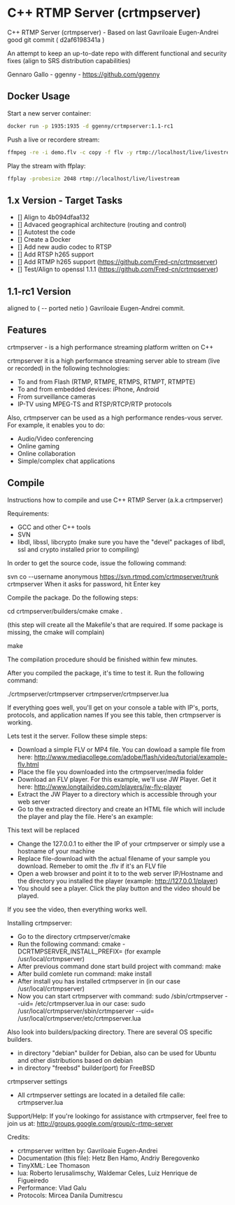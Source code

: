 # C++ RTMP Server (crtmpserver)

C++ RTMP Server (crtmpserver) - Based on last Gavriloaie Eugen-Andrei good git commit ( d2af6198341a )

An attempt to keep an up-to-date repo with different functional and security fixes (align to SRS distribution capabilities)

Gennaro Gallo - ggenny - https://github.com/ggenny

## Docker Usage

Start a new server container:

```bash
docker run -p 1935:1935 -d ggenny/crtmpserver:1.1-rc1
```

Push a live or recordere stream:

```bash
ffmpeg -re -i demo.flv -c copy -f flv -y rtmp://localhost/live/livestream
```

Play the stream with ffplay:

```bash
ffplay -probesize 2048 rtmp://localhost/live/livestream
```

## 1.x Version - Target Tasks

- [] Align to 4b094dfaa132
- [] Advaced geographical architecture (routing and control)
- [] Autotest the code
- [] Create a Docker
- [] Add new audio codec to RTSP
- [] Add RTSP h265 support
- [] Add RTMP h265 support (https://github.com/Fred-cn/crtmpserver)
- [] Test/Align to openssl 1.1.1 (https://github.com/Fred-cn/crtmpserver)
 
## 1.1-rc1 Version

aligned to ( -- ported netio )  Gavriloaie Eugen-Andrei commit.

## Features

crtmpserver - is a high performance streaming platform written on C++

crtmpserver it is a high performance streaming server able to stream (live or recorded) in the following technologies: 

- To and from Flash (RTMP, RTMPE, RTMPS, RTMPT, RTMPTE) 
- To and from embedded devices: iPhone, Android 
- From surveillance cameras 
- IP-TV using MPEG-TS and RTSP/RTCP/RTP protocols

Also, crtmpserver can be used as a high performance rendes-vous server. For example, it enables you to do: 
- Audio/Video conferencing 
- Online gaming 
- Online collaboration 
- Simple/complex chat applications

## Compile

Instructions how to compile and use C++ RTMP Server (a.k.a crtmpserver)

Requirements:
* GCC and other C++ tools
* SVN
* libdl, libssl, libcrypto
(make sure you have the "devel" packages of libdl, ssl and crypto installed prior to compiling)

In order to get the source code, issue the following command:

svn co --username anonymous https://svn.rtmpd.com/crtmpserver/trunk crtmpserver
When it asks for password, hit Enter key

Compile the package. Do the following steps:

cd crtmpserver/builders/cmake
cmake .

(this step will create all the Makefile's that are required. If some package is missing, the cmake will complain)

make

The compilation procedure should be finished within few minutes.

After you compiled the package, it's time to test it. Run the following command:

./crtmpserver/crtmpserver crtmpserver/crtmpserver.lua

If everything goes well, you'll get on your console a table with IP's, ports, protocols, and application names
If you see this table, then crtmpserver  is working.

Lets test it the server. Follow these simple steps:

* Download a simple FLV or MP4 file. You can dowload a sample file from here: http://www.mediacollege.com/adobe/flash/video/tutorial/example-flv.html
* Place the file you downloaded into the crtmpserver/media folder
* Download an FLV player. For this example, we'll use JW Player. Get it here: http://www.longtailvideo.com/players/jw-flv-player
* Extract the JW Player to a directory which is accessible through your web server
* Go to the extracted directory and create an HTML file which will include the player and play the file. Here's an example:

<html>
<body>
<script type='text/javascript' src='swfobject.js'></script>

<div id='mediaspace'>This text will be replaced</div>

<script type='text/javascript'>
  var so = new SWFObject('player.swf','mpl','640','360','9');
  so.addParam('allowfullscreen','true');
  so.addParam('allowscriptaccess','always');
  so.addParam('wmode','opaque');
  so.addVariable('file','file-download');
  so.addVariable('streamer','rtmp://127.0.0.1/flvplayback/');
  so.write('mediaspace');
</script>
</body>
</html>

* Change the 127.0.0.1 to either the IP of your crtmpserver or simply use a hostname of your machine
* Replace file-download with the actual filename of your sample you download. Remeber to omit the .flv if it's an FLV file
* Open a web browser and point it to to the web server IP/Hostname and the directory you installed the player
(example: http://127.0.0.1/player)
* You should see a player. Click the play button and the video should be played.

If you see the video, then everything works well.

Installing crtmpserver:

* Go to the directory crtmpserver/cmake
* Run the following command: cmake -DCRTMPSERVER_INSTALL_PREFIX=<path> (for example /usr/local/crtmpserver)
* After previous command done start build project with command: make
* After build comlete run command: make install
* After install you has installed crtmpserver in <path>(in our case /usr/local/crtmpserver)
* Now you can start crtmpserver with command: 
	sudo <path>/sbin/crtmpserver --uid=<UID> <path>/etc/crtmpserver.lua
  in our case:
	sudo /usr/local/crtmpserver/sbin/crtmpserver --uid=<UID> /usr/local/crtmpserver/etc/crtmpserver.lua

Also look into builders/packing directory. There are several OS specific builders.
* in directory "debian" builder for Debian, also can be used for Ubuntu and other distributions based on debian
* in directory "freebsd" builder(port) for FreeBSD

crtmpserver settings
* All crtmpserver settings are located in a detailed file calle: crtmpserver.lua

Support/Help:
If you're lookingo for assistance with crtmpserver, feel free to join us at:
http://groups.google.com/group/c-rtmp-server

Credits:
* crtmpserver written by: Gavriloaie Eugen-Andrei
* Documentation (this file): Hetz Ben Hamo, Andriy Beregovenko
* TinyXML: Lee Thomason
* lua: Roberto Ierusalimschy, Waldemar Celes, Luiz Henrique de Figueiredo
* Performance: Vlad Galu
* Protocols: Mircea Danila Dumitrescu
